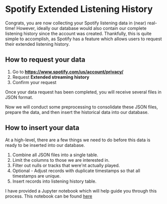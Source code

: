 # Spotify Extended Listening History

Congrats, you are now collecting your Spotify listening data in (near) real-time! However, ideally our database would also contain our complete listening history since the account was created. Thankfully, this is quite simple to accomplish, as Spotify has a feature which allows users to request their extended listening history. 

## How to request your data
1. Go to **https://www.spotify.com/us/account/privacy/**
1. Request **Extended streaming history**
1. Confirm your request

Once your data request has been completed, you will receive several files in JSON format. 

Now we will conduct some preprocessing to consolidate these JSON files, prepare the data, and then insert the historical data into our database.


## How to insert your data

At a high-level, there are a few things we need to do before this data is ready to be inserted into our database.

1. Combine all JSON files into a single table.
1. Limit the columns to those we are interested in.
1. Filter out nulls or tracks that were'nt actually played.
1. Optional - Adjust records with duplicate timestamps so that all timestamps are unique.
1. Insert records into listening history table.

I have provided a Jupyter notebook which will help guide you through this process. 
This notebook can be found [here](instructions\code_snippets\spotifyPostgresInsert.ipynb)
